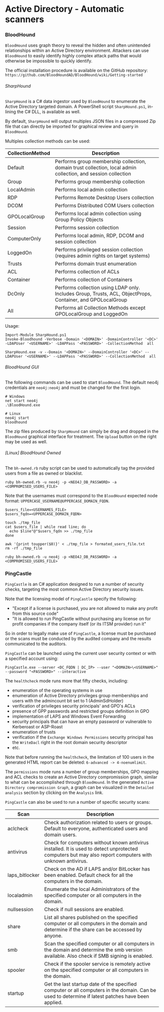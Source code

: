# Active Directory - Automatic scanners

### BloodHound

`BloodHound` uses graph theory to reveal the hidden and often unintended
relationships within an Active Directory environment. Attackers can use
`BloodHound` to easily identify highly complex attack paths that would
otherwise be impossible to quickly identify.

The official installation procedure is available on the GitHub repository:
`https://github.com/BloodHoundAD/BloodHound/wiki/Getting-started`

###### SharpHound

`SharpHound` is a C# data ingestor used by `BloodHound` to enumerate the Active
Directory targeted domain. A PowerShell script `SharpHound.ps1`, in-lining the
C# DLL, is available as well.

By default, `SharpHound` will output multiples JSON files in a compressed Zip
file that can directly be imported for graphical review and query in
`BloodHound`.

Multiples collection methods can be used:

| CollectionMethod | Description |
|------------------|-------------|
| Default | Performs group membership collection, domain trust collection, local admin collection, and session collection |
| Group | Performs group membership collection |
| LocalAdmin | Performs local admin collection |
| RDP | Performs Remote Desktop Users collection |
| DCOM | Performs Distributed COM Users collection |
| GPOLocalGroup | Performs local admin collection using Group Policy Objects |
| Session | Performs session collection |
| ComputerOnly | Performs local admin, RDP, DCOM and session collection |
| LoggedOn | Performs privileged session collection (requires admin rights on target systems) |
| Trusts | Performs domain trust enumeration |
| ACL | Performs collection of ACLs |
| Container | Performs collection of Containers |
| DcOnly | Performs collection using LDAP only. Includes Group, Trusts, ACL, ObjectProps, Container, and GPOLocalGroup |
| All | Performs all Collection Methods except GPOLocalGroup and LoggedOn |

Usage:

```
Import-Module SharpHound.ps1
Invoke-Bloodhound -Verbose -Domain '<DOMAIN>' -DomainController '<DC>' -LDAPUser '<USERNAME>' -LDAPPass '<PASSWORD>' -CollectionMethod  all

SharpHound.exe -v --Domain '<DOMAIN>' --DomainController '<DC>' --LDAPUser '<USERNAME>' --LDAPPass '<PASSWORD>' --CollectionMethod  all
```

###### BloodHound GUI

The following commands can be used to start `BloodHound`. The default neo4j
credentials are `neo4j:neo4j` and must be changed for the first login.

```
# Windows
net start neo4j
.\BloodHound.exe

# Linux
neo4j start
bloodhound
```

The zip files produced by `SharpHound` can simply be drag and dropped in the
`BloodHound` graphical interface for treatment. The `Upload` button on the
right may be used as well.

###### [Linux] BloodHound Owned

The `bh-owned.rb` ruby script can be used to automatically tag the provided
users from a file as owned or blacklist.

```
ruby bh-owned.rb -u neo4j -p <NEO4J_DB_PASSWORD> -a <COMPROMISED_USERS_FILE>
```

Note that the usernames must correspond to the `BloodHound` expected node
format: `UPPERCASE_USERNAME@UPPERCASE_DOMAIN_FQDN`.

```
$users_file=<USERNAMES_FILE>
$users_fqdn=<UPPERCASE_DOMAIN_FQDN>

touch ./tmp_file
cat $users_file | while read line; do
  echo $line"@"$users_fqdn >> ./tmp_file
done

awk '{print toupper($0)}' < ./tmp_file > formated_users_file.txt
rm -rf ./tmp_file

ruby bh-owned.rb -u neo4j -p <NEO4J_DB_PASSWORD> -a <COMPROMISED_USERS_FILE>
```

### PingCastle

`PingCastle` is an C# application designed to run a number of security checks,
targeting the most common Active Directory security issues.    

Note that the licensing model of `PingCastle` specify the following:
  - "Except if a license is purchased, you are not allowed to make any profit
  from this source code"
  - "It is allowed to run PingCastle without purchasing any license on for
  profit companies if the company itself (or its ITSM provider) run it"

So in order to legally make use of `PingCastle`, a license must be purchased or
the scans must be conducted by the audited company and the results communicated
to the auditors.

`PingCastle` can be launched using the current user security context or with
a specified account using:

```
PingCastle.exe --server <DC_FQDN | DC_IP> --user "<DOMAIN>\<USERNAME>" --password "<PASSWORD>" --interactive
```

The `healthcheck` mode runs more that fifty checks, including:
  - enumeration of the operating systems in use
  - enumeration of Active Directory privileges group memberships and
  users with the admincount bit set to 1 (AdminSdHolder)
  - verification of privileges security principals' and GPO's ACLs
  - presence of GPP passwords and restricted groups definition in GPO
  - implementation of LAPS and Windows Event Forwarding
  - security principals that can have an empty password or vulnerable to
  Kerberoast or ASP-Roast
  - enumeration of trusts
  - verification if the `Exchange Windows Permissions` security principal has
  the `WriteDacl` right in the root domain security descriptor
  - etc.

Note that before running the `healthcheck`, the limitation of 100 users in the
generated HTML report can be deleted: `6-advanced -> 4-noenumlimit`.

The `permissions` mode runs a number of group memberships, GPO mapping and ACL
checks to create an Active Directory compromission graph, similar to what can
be accomplished through `BloodHound`. In the generated
`Active Directory compromission Graph`, a graph can be visualized in the
`Detailed analysis` section by clicking on the `Analysis` link.

`PingCastle` can also be used to run a number of specific security scans:

| Scan | Description |
|------|-------------|
| aclcheck | Check authorization related to users or groups. Default to everyone, authenticated users and domain users. |
| antivirus | Check for computers without known antivirus installed. It is used to detect unprotected computers but may also report computers with unknown antivirus. |
| laps_bitlocker | Check on the AD if LAPS and/or BitLocker has been enabled. Default check for all the computers in the domain. |
| localadmin | Enumerate the local Administrators of the specified computer or all computers in the domain. |
| nullsession | Check if null sessions are enabled. |
| share | List all shares published on the specified computer or all computers in the domain and determine if the share can be accessed by anyone. |
| smb | Scan the specified computer or all computers in the domain and determine the smb version available. Also check if SMB signing is enabled. |
| spooler | Check if the spooler service is remotely active on the specified computer or all computers in the domain. |
| startup | Get the last startup date of the specified computer or all computers in the domain. Can be used to determine if latest patches have been applied. |
